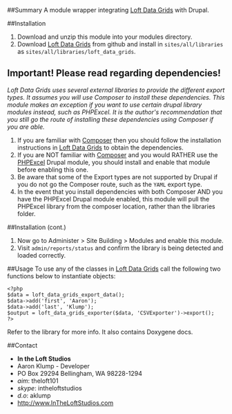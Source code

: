 ##Summary
A module wrapper integrating [Loft Data Grids](https://github.com/aklump/loft_data_grids) with Drupal.

##Installation
1. Download and unzip this module into your modules directory.
2. Download [Loft Data Grids](https://github.com/aklump/loft_data_grids) from github and install in `sites/all/libraries` as `sites/all/libraries/loft_data_grids`.

## Important!  Please read regarding dependencies!
_Loft Data Grids uses several external libraries to provide the different export types.  It assumes you will use Composer to install these dependencies.  This module makes an exception if you want to use certain drupal library modules instead, such as PHPExcel.  It is the author's recommendation that you still go the route of installing these dependencies using Composer if you are able._

1. If you are familiar with [Composer](http://getcomposer.org) then you should follow the installation instructions in [Loft Data Grids](https://github.com/aklump/loft_data_grids) to obtain the dependencies.
2. If you are NOT familiar with [Composer](http://getcomposer.org) and you would RATHER use the [PHPExcel](https://drupal.org/project/phpexcel) Drupal module, you should install and enable that module before enabling this one.
3. Be aware that some of the Export types are not supported by Drupal if you do not go the Composer route, such as the `YAML` export type.
4. In the event that you install dependencies with both Composer AND you have the PHPExcel Drupal module enabled, this module will pull the PHPExcel library from the composer location, rather than the libraries folder.

##Installation (cont.)
1. Now go to Administer > Site Building > Modules and enable this module.
3. Visit `admin/reports/status` and confirm the library is being detected and loaded correctly.


##Usage
To use any of the classes in [Loft Data Grids](https://github.com/aklump/loft_data_grids) call the following two functions below to instantiate objects:

    <?php
    $data = loft_data_grids_export_data();
    $data->add('first', 'Aaron');
    $data->add('last', 'Klump');
    $output = loft_data_grids_exporter($data, 'CSVExporter')->export();
    ?>
    
Refer to the library for more info.  It also contains Doxygene docs.


##Contact
* **In the Loft Studios**
* Aaron Klump - Developer
* PO Box 29294 Bellingham, WA 98228-1294
* _aim_: theloft101
* _skype_: intheloftstudios
* _d.o_: aklump
* <http://www.InTheLoftStudios.com>